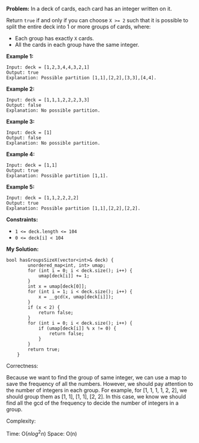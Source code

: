 **Problem:**
In a deck of cards, each card has an integer written on it.

Return `true` if and only if you can choose `X >= 2` such that it is possible to split the entire deck into 1 or more groups of cards, where:

- Each group has exactly `X` cards.
- All the cards in each group have the same integer.

 

**Example 1:**

```
Input: deck = [1,2,3,4,4,3,2,1]
Output: true
Explanation: Possible partition [1,1],[2,2],[3,3],[4,4].
```

**Example 2:**

```
Input: deck = [1,1,1,2,2,2,3,3]
Output: false
Explanation: No possible partition.
```

**Example 3:**

```
Input: deck = [1]
Output: false
Explanation: No possible partition.
```

**Example 4:**

```
Input: deck = [1,1]
Output: true
Explanation: Possible partition [1,1].
```

**Example 5:**

```
Input: deck = [1,1,2,2,2,2]
Output: true
Explanation: Possible partition [1,1],[2,2],[2,2].
```

 

**Constraints:**

- `1 <= deck.length <= 104`
- `0 <= deck[i] < 104`

**My Solution:**
```
bool hasGroupsSizeX(vector<int>& deck) {
        unordered_map<int, int> umap;
        for (int i = 0; i < deck.size(); i++) {
            umap[deck[i]] += 1;
        }
        int x = umap[deck[0]];
        for (int i = 1; i < deck.size(); i++) {
            x = __gcd(x, umap[deck[i]]);
        }
        if (x < 2) {
            return false;
        }
        for (int i = 0; i < deck.size(); i++) {
            if (umap[deck[i]] % x != 0) {
                return false;
            }
        }
        return true;
    }
```
Correctness:

Because we want to find the group of same integer, we can use a map to save the frequency of all the numbers. However, we should pay attention to the number of integers in each group. For example, for [1, 1, 1, 1, 2, 2], we should group them as [1, 1], [1, 1], [2, 2]. In this case, we know we should find all the gcd of the frequency to decide the number of integers in a group.

Complexity:

Time: O($nlog^2n$)
Space: O(n)